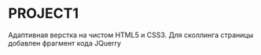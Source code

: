# PROJECT1
Адаптивная верстка на чистом HTML5 и CSS3.
Для сколлинга страницы добавлен фрагмент кода JQuerry
